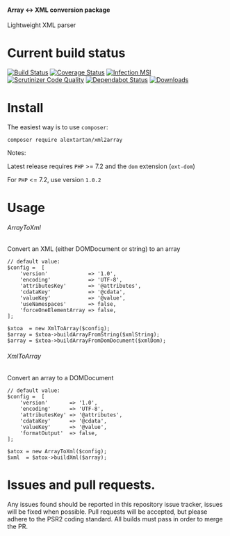 #### Array <-> XML conversion package

Lightweight XML parser

Current build status
===

[![Build Status](https://travis-ci.org/alextartan/xml2array.svg?branch=master)](https://travis-ci.org/alextartan/xml2array)
[![Coverage Status](https://coveralls.io/repos/github/alextartan/xml2array/badge.svg?branch=master)](https://coveralls.io/github/alextartan/xml2array?branch=master)
[![Infection MSI](https://badge.stryker-mutator.io/github.com/alextartan/xml2array/master)](https://stryker-mutator.github.io)
[![Scrutinizer Code Quality](https://scrutinizer-ci.com/g/alextartan/xml2array/badges/quality-score.png?b=master)](https://scrutinizer-ci.com/g/alextartan/xml2array/?branch=master)
[![Dependabot Status](https://api.dependabot.com/badges/status?host=github&repo=alextartan/xml2array)](https://dependabot.com)
[![Downloads](https://img.shields.io/badge/dynamic/json.svg?url=https://repo.packagist.org/packages/alextartan/xml2array.json&label=Downloads&query=$.package.downloads.total&colorB=orange)](https://packagist.org/packages/alextartan/xml2array)

Install
===

The easiest way is to use `composer`:

    composer require alextartan/xml2array

Notes:

Latest release requires `PHP` >= 7.2 and the `dom` extension (`ext-dom`)

For `PHP` <= 7.2, use version `1.0.2`


Usage
===

###### ArrayToXml
Convert an XML (either DOMDocument or string) to an array

    // default value:
    $config =  [
        'version'             => '1.0',
        'encoding'            => 'UTF-8',
        'attributesKey'       => '@attributes',
        'cdataKey'            => '@cdata',
        'valueKey'            => '@value',
        'useNamespaces'       => false,
        'forceOneElementArray => false,
    ];

    $xtoa  = new XmlToArray($config);
    $array = $xtoa->buildArrayFromString($xmlString);
    $array = $xtoa->buildArrayFromDomDocument($xmlDom);

###### XmlToArray
Convert an array to a DOMDocument

    // default value:
    $config =  [
        'version'       => '1.0',
        'encoding'      => 'UTF-8',
        'attributesKey' => '@attributes',
        'cdataKey'      => '@cdata',
        'valueKey'      => '@value',
        'formatOutput'  => false,
    ];

    $atox = new ArrayToXml($config);
    $xml  = $atox->buildXml($array);


Issues and pull requests.
===

Any issues found should be reported in this repository issue tracker, issues will be fixed when possible.
Pull requests will be accepted, but please adhere to the PSR2 coding standard. All builds must pass in order to merge the PR.
